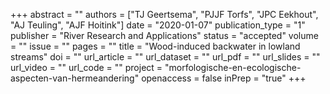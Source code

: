 +++
abstract = ""
authors = ["TJ Geertsema", "PJJF Torfs", "JPC Eekhout", "AJ Teuling", "AJF Hoitink"]
date = "2020-01-07"
publication_type = "1"
publisher = "River Research and Applications"
status = "accepted"
volume = ""
issue = ""
pages = ""
title = "Wood-induced backwater in lowland streams"
doi = ""
url_article = ""
url_dataset = ""
url_pdf = ""
url_slides = ""
url_video = ""
url_code = ""
project = "morfologische-en-ecologische-aspecten-van-hermeandering"
openaccess = false
inPrep = "true"
+++